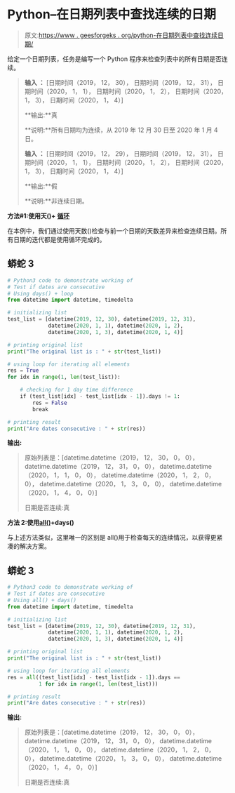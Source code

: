 # Python–在日期列表中查找连续的日期

> 原文:[https://www . geesforgeks . org/python-在日期列表中查找连续日期/](https://www.geeksforgeeks.org/python-find-consecutive-dates-in-a-list-of-dates/)

给定一个日期列表，任务是编写一个 Python 程序来检查列表中的所有日期是否连续。

> **输入 ：** [日期时间（2019， 12， 30）， 日期时间（2019， 12， 31）， 日期时间（2020， 1， 1）， 日期时间（2020， 1， 2）， 日期时间（2020， 1， 3）， 日期时间（2020， 1， 4）]
> 
> **输出:**真
> 
> **说明:**所有日期均为连续，从 2019 年 12 月 30 日至 2020 年 1 月 4 日。
> 
> **输入 ：** [日期时间（2019， 12， 29）， 日期时间（2019， 12， 31）， 日期时间（2020， 1， 1）， 日期时间（2020， 1， 2）， 日期时间（2020， 1， 3）， 日期时间（2020， 1， 4）]
> 
> **输出:**假
> 
> **说明:**非连续日期。

**方法#1:使用天()+** [**循环**](https://www.geeksforgeeks.org/loops-in-python/)

在本例中，我们通过使用天数()检查与前一个日期的天数差异来检查连续日期。所有日期的迭代都是使用循环完成的。

## 蟒蛇 3

```py
# Python3 code to demonstrate working of
# Test if dates are consecutive
# Using days() + loop
from datetime import datetime, timedelta

# initializing list
test_list = [datetime(2019, 12, 30), datetime(2019, 12, 31), 
             datetime(2020, 1, 1), datetime(2020, 1, 2),
             datetime(2020, 1, 3), datetime(2020, 1, 4)]

# printing original list
print("The original list is : " + str(test_list))

# using loop for iterating all elements
res = True
for idx in range(1, len(test_list)):

    # checking for 1 day time difference
    if (test_list[idx] - test_list[idx - 1]).days != 1:
        res = False
        break

# printing result
print("Are dates consecutive : " + str(res))
```

**输出:**

> 原始列表是：[datetime.datetime（2019， 12， 30， 0， 0）， datetime.datetime（2019， 12， 31， 0， 0）， datetime.datetime（2020， 1， 1， 0， 0）， datetime.datetime（2020， 1， 2， 0， 0）， datetime.datetime（2020， 1， 3， 0， 0）， datetime.datetime（2020， 1， 4， 0， 0）]
> 
> 日期是否连续:真

**方法 2:使用**[**all()**](https://www.geeksforgeeks.org/any-all-in-python/)**+days()**

与上述方法类似，这里唯一的区别是 all()用于检查每天的连续情况，以获得更紧凑的解决方案。

## 蟒蛇 3

```py
# Python3 code to demonstrate working of
# Test if dates are consecutive
# Using all() + days()
from datetime import datetime, timedelta

# initializing list
test_list = [datetime(2019, 12, 30), datetime(2019, 12, 31), 
             datetime(2020, 1, 1), datetime(2020, 1, 2),
             datetime(2020, 1, 3), datetime(2020, 1, 4)]

# printing original list
print("The original list is : " + str(test_list))

# using loop for iterating all elements
res = all((test_list[idx] - test_list[idx - 1]).days ==
          1 for idx in range(1, len(test_list)))

# printing result
print("Are dates consecutive : " + str(res))
```

**输出:**

> 原始列表是：[datetime.datetime（2019， 12， 30， 0， 0）， datetime.datetime（2019， 12， 31， 0， 0）， datetime.datetime（2020， 1， 1， 0， 0）， datetime.datetime（2020， 1， 2， 0， 0）， datetime.datetime（2020， 1， 3， 0， 0）， datetime.datetime（2020， 1， 4， 0， 0）]
> 
> 日期是否连续:真